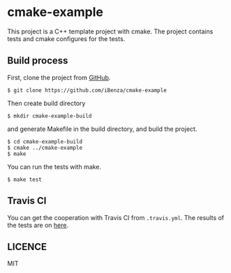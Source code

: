 cmake-example
=============

This project is a C++ template project with cmake.
The project contains tests and cmake configures for the tests.

Build process
-------------
First, clone the project from
[GitHub](https://github.com/iBenza/cmake-example).

```
$ git clone https://github.com/iBenza/cmake-example
```

Then create build directory

```
$ mkdir cmake-example-build
```

and generate Makefile in the build directory, and build the project.

```
$ cd cmake-example-build
$ cmake ../cmake-example
$ make
```

You can run the tests with make.

```
$ make test
```

Travis CI
---------
You can get the cooperation with Travis CI from `.travis.yml`.
The results of the tests are on
[here](https://travis-ci.org/iBenza/cmake-example).

LICENCE
-------
MIT
